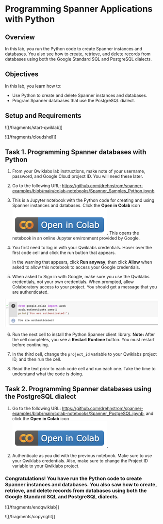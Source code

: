 # Programming Spanner Applications with Python

## Overview

In this lab, you run the Python code to create Spanner instances and databases. You also see how to create, retrieve, and delete records from databases using both the Google Standard SQL and PostgreSQL dialects. 

## Objectives

In this lab, you learn how to:
* Use Python to create and delete Spanner instances and databases.
* Program Spanner databases that use the PostgreSQL dialect.

## Setup and Requirements

![[/fragments/start-qwiklab]]


![[/fragments/cloudshell]]


## Task 1. Programming Spanner databases with Python

1. From your Qwiklabs lab instructions, make note of your username, password, and Google Cloud project ID. You will need these later. 

2. Go to the following URL: https://github.com/drehnstrom/spanner-examples/blob/main/colab-notebooks/Spanner_Samples_Python.ipynb 

3. This is a Jupyter notebook with the Python code for creating and using Spanner instances and databases. Click the __Open in Colab__ icon ![colab icon](img/colab-icon.png). This opens the notebook in an online Jupyter environment provided by Google. 

4. You first need to log in with your Qwiklabs credentials. Hover over the first code cell and click the run button that appears. <div>In the warning that appears, click __Run anyway__, then click __Allow__ when asked to allow this notebook to access your Google credentials.

5. When asked to Sign in with Google, make sure you use the Qwiklabs credentials, not your own credentials. When prompted, allow Colaboratory access to your project. You should get a message that you are authenticated. 

![Auth Message](img/authenticated-message.png)

6. Run the next cell to install the Python Spanner client library. __Note:__ After the cell completes, you see a __Restart Runtime__ button. You must restart before continuing. 

7. In the third cell, change the `project_id` variable to your Qwiklabs project ID, and then run the cell. 

8. Read the text prior to each code cell and run each one. Take the time to understand what the code is doing. 

## Task 2. Programming Spanner databases using the PostgreSQL dialect

1. Go to the following URL: https://github.com/drehnstrom/spanner-examples/blob/main/colab-notebooks/Spanner_PostgeSQL.ipynb, and click the __Open in Colab__ icon ![colab icon](img/colab-icon.png).

2. Authenticate as you did with the previous notebook. Make sure to use your Qwiklabs credentials. Also, make sure to change the Project ID variable to your Qwiklabs project. 

### **Congratulations!** You have run the Python code to create Spanner instances and databases. You also saw how to create, retrieve, and delete records from databases using both the Google Standard SQL and PostgreSQL dialects. 


![[/fragments/endqwiklab]]

![[/fragments/copyright]]

